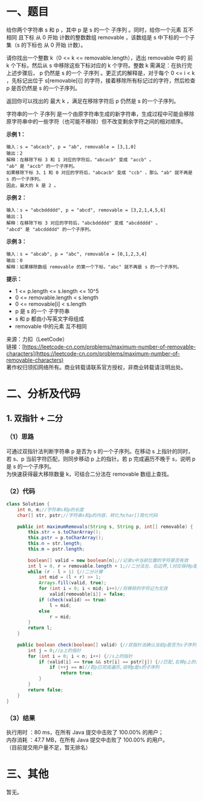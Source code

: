 # 一、题目
给你两个字符串 s 和 p ，其中 p 是 s 的一个 子序列 。同时，给你一个元素 互不相同 且下标 从 0 开始 计数的整数数组 removable ，该数组是 s 中下标的一个子集（s 的下标也 从 0 开始 计数）。      
     
请你找出一个整数 k（0 <= k <= removable.length），选出 removable 中的 前 k 个下标，然后从 s 中移除这些下标对应的 k 个字符。整数 k 需满足：在执行完上述步骤后， p 仍然是 s 的一个 子序列 。更正式的解释是，对于每个 0 <= i < k ，先标记出位于 s[removable[i]] 的字符，接着移除所有标记过的字符，然后检查 p 是否仍然是 s 的一个子序列。   
   
返回你可以找出的 最大 k ，满足在移除字符后 p 仍然是 s 的一个子序列。   
    
字符串的一个 子序列 是一个由原字符串生成的新字符串，生成过程中可能会移除原字符串中的一些字符（也可能不移除）但不改变剩余字符之间的相对顺序。   
   
**示例 1：**   
```
输入：s = "abcacb", p = "ab", removable = [3,1,0]
输出：2
解释：在移除下标 3 和 1 对应的字符后，"abcacb" 变成 "accb" 。
"ab" 是 "accb" 的一个子序列。
如果移除下标 3、1 和 0 对应的字符后，"abcacb" 变成 "ccb" ，那么 "ab" 就不再是 s 的一个子序列。
因此，最大的 k 是 2 。
```
**示例 2：**   
```
输入：s = "abcbddddd", p = "abcd", removable = [3,2,1,4,5,6]
输出：1
解释：在移除下标 3 对应的字符后，"abcbddddd" 变成 "abcddddd" 。
"abcd" 是 "abcddddd" 的一个子序列。
```
**示例 3：**   
```
输入：s = "abcab", p = "abc", removable = [0,1,2,3,4]
输出：0
解释：如果移除数组 removable 的第一个下标，"abc" 就不再是 s 的一个子序列。
```
**提示：**   
- 1 <= p.length <= s.length <= 10^5
- 0 <= removable.length < s.length
- 0 <= removable[i] < s.length
- p 是 s 的一个 子字符串
- s 和 p 都由小写英文字母组成
- removable 中的元素 互不相同
     
     
来源：力扣（LeetCode）   
链接：[https://leetcode-cn.com/problems/maximum-number-of-removable-characters](https://leetcode-cn.com/problems/maximum-number-of-removable-characters)   
著作权归领扣网络所有。商业转载请联系官方授权，非商业转载请注明出处。    
# 二、分析及代码    
## 1. 双指针 + 二分
### （1）思路
可通过双指针法判断字符串 p 是否为 s 的一个子序列。在移动 s 上指针的同时，若 s、p 当前字符匹配，则同步移动 p 上的指针。若 p 完成遍历不晚于 s，说明 p 是 s 的一个子序列。     
为快速获得最大移除数量 k，可结合二分法在 removable 数组上查找。     
### （2）代码
```java
class Solution {
    int n, m;//字符串s和p的长度
    char[] str, pstr;//字符串s和p的内容，转化为char[]简化代码
    
    public int maximumRemovals(String s, String p, int[] removable) {
        this.str = s.toCharArray();
        this.pstr = p.toCharArray();
        this.n = str.length;
        this.m = pstr.length;
        
        boolean[] valid = new boolean[n];//记录s中当前位置的字符是否有效
        int l = 0, r = removable.length + 1;//二分法左、右边界,l对应保持p是s子序列的移除数量,r对应无法保持时的移除数量
        while (r - l > 1) {//二分计算
            int mid = (l + r) >> 1;
            Arrays.fill(valid, true);
            for (int i = 0; i < mid; i++)//将移除的字符记为无效
                valid[removable[i]] = false;
            if (check(valid) == true)
                l = mid;
            else
                r = mid;
        }
        return l;        
    }
    
    public boolean check(boolean[] valid) {//双指针法确认当前p是否为s子序列
        int j = 0;//p上的指针
        for (int i = 0; i < n; i++) {//s上的指针
            if (valid[i] == true && str[i] == pstr[j]) {//匹配,右移p上的指针
                if (++j == m)//若p已完成遍历,说明p是s的子序列
                    return true;
            }   
        }
        return false;
    }
}
```
### （3）结果
执行用时 ：80 ms，在所有 Java 提交中击败了 100.00% 的用户；    
内存消耗 ：47.7 MB，在所有 Java 提交中击败了 100.00% 的用户。      
（目前提交用户量不足，暂无排名）       
# 三、其他
暂无。  

